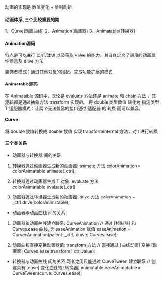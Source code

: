 动画的实现是 数值变化 + 绘制刷新

#### 动画体系, 三个比较重要的类
1、Curve(动画曲线)
2、Animation<T>(动画器)
3、Animatable<T>(转换器)

#### Animation源码
特点是可以进行 监听/注销 以及获取 value 的能力。其自身定义了通用的动画属性信息及 drive 方法

装饰者模式：通过其他对象的搭配，完成功能扩展的模式

#### Animatable源码
在 Animatable 源码中，无论是 evaluate 方法还是 animate 和 chain 方法 ，其逻辑都是通过抽象方法 transform 实现的。
将 double 类型数值 转化为 指定类型 T
适配器模式：让两个无法兼容的接口通过 适配器 的 转换 而可以兼容。

#### Curve
将 double 数值转换成 double 数值
实现 transformInternal 方法，对 t 进行转换


#### 三个类关系

- 动画器与转换器 间的关系
1. 转换器通过动画器生成新的动画器: animate 方法
   colorAnimation = colorAnimatable.animate(_ctrl);

2. 转换器通过动画器生成 T 对象: evaluate 方法
   colorAnimatable.evaluate(_ctrl)

3. 动画器通过转换器生成新的动画器: drive 方法
   colorAnimation = _ctrl.drive(colorAnimatable);

- 动画器与动画曲线 间的关系
1. 动画器和动画曲线建立联系: CurveAnimation
   // 通过 [控制器] 和 Curves.ease 曲线, 为 easeAnimation 赋值
   easeAnimation = CurvedAnimation(parent: _ctrl, curve: Curves.ease);

2. 动画曲线直接变换动画器值: transform 方法
   // 直接通过 [曲线动画] 变换 [动画器]
   Curves.ease.transform(_ctrl.value);

- 转换器与动画曲线 间的关系
  两者之间只能通过 CurveTween 建立联系
  // 创建具有 [ease] 变化曲线的 [转换器]
  Animatable<double> easeAnimatable = CurveTween(curve: Curves.ease);
